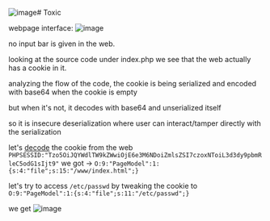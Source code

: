 ![image](https://github.com/IcariZ/HTB/assets/89731969/3cc092be-1772-4771-9959-717a2b0a0aeb)# Toxic

webpage interface:
![image](https://github.com/IcariZ/HTB/assets/89731969/fb1baa77-12f5-4447-985f-80a3c75cc6da)

no input bar is given in the web.

looking at the source code under index.php we see that the web actually has a cookie in it. 

analyzing the flow of the code, the cookie is being serialized and encoded with base64 when the cookie is empty

but when it's not, it decodes with base64 and unserialized itself

so it is insecure deserialization where user can interact/tamper directly with the serialization

let's [decode](https://gchq.github.io/CyberChef/) the cookie from the web
``PHPSESSID:"Tzo5OiJQYWdlTW9kZWwiOjE6e3M6NDoiZmlsZSI7czoxNToiL3d3dy9pbmRleC5odG1sIjt9"`` 
we got -> ``O:9:"PageModel":1:{s:4:"file";s:15:"/www/index.html";}``

let's try to access ``/etc/passwd`` by tweaking the cookie to 
``O:9:"PageModel":1:{s:4:"file";s:11:"/etc/passwd";}``

we get 
![image](https://github.com/IcariZ/HTB/assets/89731969/d6d3c475-cab0-42d5-a1ac-c8c7f10b8b15)




